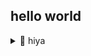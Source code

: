 ## hello world

<details>
  <summary>👋 hiya</summary>

## 🤝 Simon / Simão / Simón / Simone

- European-born (gen Z), slow-travel nomad (3-12 months/country) with a background in applied business.
- Now sharing thoughts and software as a self-taught in a blend of computer and data science - particularly interested in crypto algorithmic trading and artificial intelligence.
- Reach out to me in English/Portuguese (C2), Spanish (B2), or French/Italian (A1-A2) if you think we could have common interests/goals. 

<details>
  <summary>🧩 what am i focused on right now? </summary>

## Engineering (Software/Financial)
- algorithmic trading applied in the cryptocurrency industry [personal need]
- computational thinking [general understanding]
- data structures and algorithms [general understanding]
- artificial intelligence and automation [personal need]
## Data Science
- data analysis, ML, and DL applied in the cryptocurrency industry [personal investment portfolio]
## Nation States
- keep abreast of new pod eps to contribute to by building something useful [personal project]
- go to the usual events, maybe even set some events on the usual group platforms, talk to some founders and see what valuable inputs can be extracted [personal project + network gain]
## Geographical Arbitrage
- finish the US CC setup [personal need]
- more xapo alternatives [personal need]
## Business

</details>

<details>
  <summary>🏆 my favourite completed curriculum</summary>

## Computational & Quantitative Sciences
- Finance (Nova School of Business and Economics)
- Calculus I (Nova School of Business and Economics)
- Calculus II (Nova School of Business and Economics)
- Linear Algebra (Nova School of Business and Economics)
- Statistics For Economics (Nova School of Business and Economics)
- Data Analysis and Probability (Nova School of Business and Economics)
- Computational Thinking (University of Pennsylvania + University of Michigan)

## Applied Business
- Google Ads (FLAG Lisbon)
- Web Copywriting (FLAG Lisbon)
- E-mail Marketing (FLAG Lisbon)
- Google Analytics 4 (FLAG Lisbon)
- Paid Advertisement (FLAG Lisbon)
- Wordpress Development (FLAG Lisbon)
- Search Engine Optimization (FLAG Lisbon)
- Web Design & Landing Pages (FLAG Lisbon)
- Twitter + Meta + Youtube Marketing (FLAG Lisbon)
- Entrepreneurship (Nova School of Business and Economics)
- Communication Strategy & Consumer Behaviour (Berlin School of Law & Economics)

## Social Sciences
- Strategy (Nova School of Business and Economics)
- Microeconomics (Nova School of Business and Economics)
- Macroeconomics (Nova School of Business and Economics)
- International Management (Berlin School of Law & Economics)
- Organizational Behaviour (Nova School of Business and Economics)  
</details>

<!---
simonsedge/simonsedge is a ✨ special ✨ repository because its `README.md` (this file) appears on your GitHub profile.
You can click the Preview link to take a look at your changes.
--->
